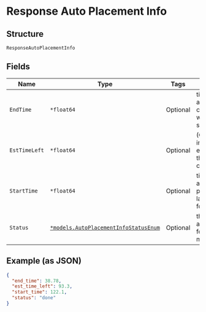 
# Response Auto Placement Info

## Structure

`ResponseAutoPlacementInfo`

## Fields

| Name | Type | Tags | Description |
|  --- | --- | --- | --- |
| `EndTime` | `*float64` | Optional | time when autoplacement completed or was manually stopped |
| `EstTimeLeft` | `*float64` | Optional | (Only when inprogress) estimate of the time to completion |
| `StartTime` | `*float64` | Optional | time when autoplacement process was last queued for this map |
| `Status` | [`*models.AutoPlacementInfoStatusEnum`](../../doc/models/auto-placement-info-status-enum.md) | Optional | the status of autoplacement for a given map |

## Example (as JSON)

```json
{
  "end_time": 38.78,
  "est_time_left": 93.3,
  "start_time": 122.1,
  "status": "done"
}
```

